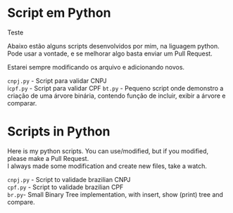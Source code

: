 Script em Python
===================
Teste

Abaixo estão alguns scripts desenvolvidos por mim, na liguagem python. Pode usar a vontade, e se melhorar algo basta enviar um Pull Request. <BR>

Estarei sempre modificando os arquivo e adicionando novos. 

`cnpj.py` - Script para validar CNPJ <br>
i`cpf.py` - Script para validar CPF
`bt.py` - Pequeno script onde demonstro a criação de uma árvore binária, contendo função de incluir, exibir a árvore e comparar.


Scripts in Python
=================

Here is my python scripts. You can use/modified, but if you modified, please make a Pull Request. <br>
I always made some modification and create new files, take a watch.

`cnpj.py` - Script to validade brazilian CNPJ <br>
`cpf.py` - Script to validade brazilian CPF <br>
`br.py`- Small Binary Tree implementation, with insert, show (print) tree and compare. <br>
